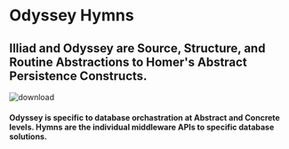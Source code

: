 # Odyssey Hymns
## Illiad and Odyssey are Source, Structure, and Routine Abstractions to Homer's Abstract Persistence Constructs. 

![download](https://user-images.githubusercontent.com/107733608/174743369-b4d7f2a3-4874-4df9-afa0-a8197806d928.jpg)

#### Odyssey is specific to database orchastration at Abstract and Concrete levels. Hymns are the individual middleware APIs to specific database solutions.
